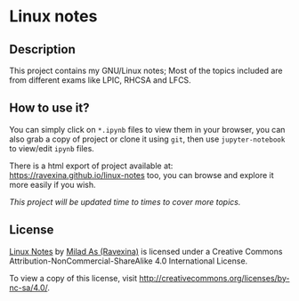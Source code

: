 # Linux notes

## Description
This project contains my GNU/Linux notes; Most of the topics included are from different exams like LPIC, RHCSA and LFCS. 

## How to use it?
You can simply click on `*.ipynb` files to view them in your browser, you can also grab a copy of project or clone it using `git`, then use `jupyter-notebook` to view/edit `ipynb` files.

There is a html export of project available at: https://ravexina.github.io/linux-notes too, you can browse and explore it more easily if you wish.

*This project will be updated time to times to cover more topics.*

## License

[Linux Notes](https://github.com/ravexina/linux-notes/) by [Milad As (Ravexina)](https://github.com/ravexina) is licensed under a Creative Commons Attribution-NonCommercial-ShareAlike 4.0 International License.  

To view a copy of this license, visit http://creativecommons.org/licenses/by-nc-sa/4.0/.
